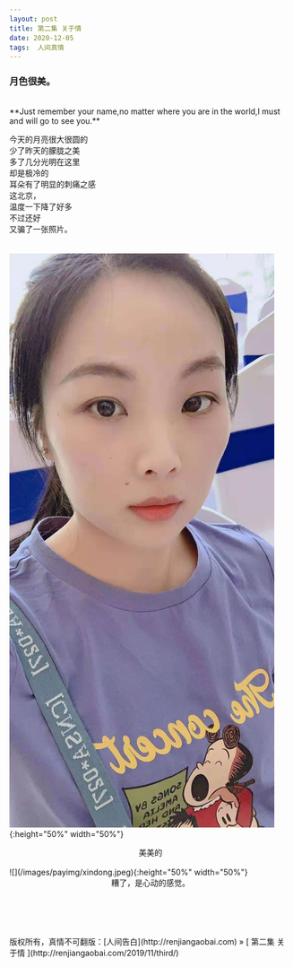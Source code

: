 ```yaml
---
layout: post  
title: 第二集 关于情 
date: 2020-12-05  
tags:  人间真情
---
```

### 月色很美。  

<br/> 
**Just remember your name,no matter where you are in the world,I must and will go to see you.** 
<br/> 

今天的月亮很大很圆的  
少了昨天的朦胧之美  
多了几分光明在这里  
却是极冷的  
耳朵有了明显的刺痛之感  
这北京，  
温度一下降了好多  
不过还好  
又骗了一张照片。  
<br/>
<br/>
![](/images/third/third.jpeg){:height="50%" width="50%"}

<center>
美美的
</center>

<br/>
![](/images/payimg/xindong.jpeg){:height="50%" width="50%"}
<br/>
<center>
糟了，是心动的感觉。
</center>


<br/> 
<br/> 
<br/> 
<br/> 
<br/> 
版权所有，真情不可翻版：[人间告白](http://renjiangaobai.com) » [ 第二集 关于情 ](http://renjiangaobai.com/2019/11/third/)  
<br/>